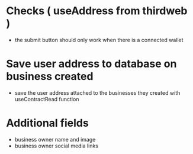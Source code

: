 # Checks ( useAddress from thirdweb )
- the submit button should only work when there is a connected wallet

# Save user address to database on business created
- save the user address attached to the businesses they created with useContractRead function

# Additional fields
- business owner name and image
- business owner social media links
